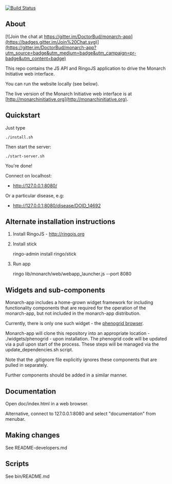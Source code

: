 [![Build Status](https://travis-ci.org/monarch-initiative/monarch-app.svg?branch=master)](https://travis-ci.org/monarch-initiative/monarch-app)

## About

[![Join the chat at https://gitter.im/DoctorBud/monarch-app](https://badges.gitter.im/Join%20Chat.svg)](https://gitter.im/DoctorBud/monarch-app?utm_source=badge&utm_medium=badge&utm_campaign=pr-badge&utm_content=badge)

This repo contains the JS API and RingoJS application to drive the Monarch Initiative web interface.

You can run the website locally (see below).

The live version of the Monarch Initiative web interface is at [http://monarchinitiative.org](http://monarchinitiative.org).

## Quickstart

Just type

    ./install.sh

Then start the server:

    ./start-server.sh

You're done!

Connect on localhost:

 * http://127.0.0.1:8080/

Or a particular disease, e.g:

 * http://127.0.0.1:8080/disease/DOID_14692

## Alternate installation instructions

1. Install RingoJS - http://ringojs.org

2. Install stick

    ringo-admin install ringo/stick

3. Run app

    ringo lib/monarch/web/webapp_launcher.js --port 8080

## Widgets and sub-components

Monarch-app includes a home-grown widget framework for including
functionality components that are required for the operation of the
monarch-app, but not included in the monarch-app distribution. 

Currently, there is only one such widget - the [phenogrid
browser](https://github.com/monarch-initiative/phenogrid). 

Monarch-app will clone this repository into an appropriate location -
./widgets/phenogrid - upon installation. The phenogrid code will be
updated via a pull upon start of the process.  These steps will be
managed via the update_dependencies.sh script. 

Note that the .gitignore file explicitly ignores these components that
are pulled in separately.

Further components should be added in a similar manner.


## Documentation

Open doc/index.html in a web browser.

Alternative, connect to 127.0.0.1:8080 and select "documentation" from menubar.


## Making changes

See README-developers.md

## Scripts

See bin/README.md

